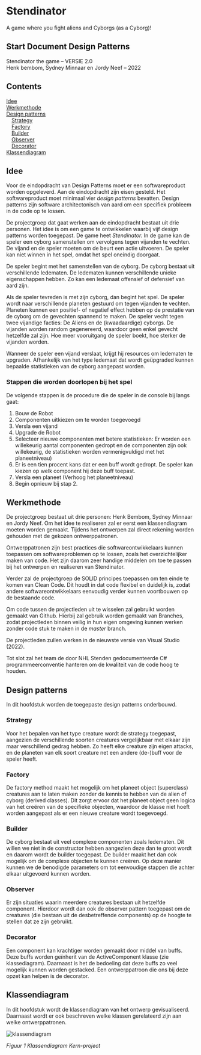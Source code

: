 # Stendinator
A game where you fight aliens and Cyborgs (as a Cyborg)!

## Start Document Design Patterns

Stendinator the game – VERSIE 2.0<br />
Henk bembom, Sydney Minnaar en Jordy Neef – 2022

## Contents

[Idee](#Idee)<br />
[Werkmethode](#Werkmethode)<br />
[Design patterns](#Design-patterns)<br />
&emsp;[Strategy](#Strategy)<br />
&emsp;[Factory](#Factory)<br />
&emsp;[Builder](#Builder)<br />
&emsp;[Observer](#Observer)<br />
&emsp;[Decorator](#Decorator)<br />
[Klassendiagram](#Klassendiagram)

## Idee

Voor de eindopdracht van Design Patterns moet er een softwareproduct worden opgeleverd. Aan de eindopdracht zijn eisen gesteld. Het softwareproduct moet minimaal vier _design patterns_ bevatten. Design patterns zijn software architectonisch van aard om een specifiek probleem in de code op te lossen.

De projectgroep dat gaat werken aan de eindopdracht bestaat uit drie personen. Het idee is om een game te ontwikkelen waarbij vijf design patterns worden toegepast. De game heet _Stendinator._ In de game kan de speler een cyborg samenstellen om vervolgens tegen vijanden te vechten. De vijand en de speler moeten om de beurt een actie uitvoeren. De speler kan niet winnen in het spel, omdat het spel oneindig doorgaat.

De speler begint met het samenstellen van de cyborg. De cyborg bestaat uit verschillende ledematen. De ledematen kunnen verschillende unieke eigenschappen hebben. Zo kan een ledemaat offensief of defensief van aard zijn.

Als de speler tevreden is met zijn cyborg, dan begint het spel. De speler wordt naar verschillende planeten gestuurd om tegen vijanden te vechten. Planeten kunnen een positief- of negatief effect hebben op de prestatie van de cyborg om de gevechten spannend te maken. De speler vecht tegen twee vijandige facties: De Aliens en de (kwaadaardige) cyborgs. De vijanden worden random gegenereerd, waardoor geen enkel gevecht hetzelfde zal zijn. Hoe meer vooruitgang de speler boekt, hoe sterker de vijanden worden.

Wanneer de speler een vijand verslaat, krijgt hij resources om ledematen te upgraden. Afhankelijk van het type ledemaat dat wordt geüpgraded kunnen bepaalde statistieken van de cyborg aangepast worden.

### **Stappen die worden doorlopen bij het spel**

De volgende stappen is de procedure die de speler in de console bij langs gaat:

1. Bouw de Robot
  1. Componenten uitkiezen om te worden toegevoegd
2. Versla een vijand
3. Upgrade de Robot
  1. Selecteer nieuwe componenten met betere statistieken:
 Er worden een willekeurig aantal componenten gedropt en de componenten zijn ook willekeurig, de statistieken worden vermenigvuldigd met het planeetniveau)
  2. Er is een tien procent kans dat er een buff wordt gedropt. De speler kan kiezen op welk component hij deze buff toepast.
4. Versla een planeet (Verhoog het planeetniveau)
5. Begin opnieuw bij stap 2.

## Werkmethode

De projectgroep bestaat uit drie personen: Henk Bembom, Sydney Minnaar en Jordy Neef. Om het idee te realiseren zal er eerst een klassendiagram moeten worden gemaakt. Tijdens het ontwerpen zal direct rekening worden gehouden met de gekozen ontwerppatronen.

Ontwerppatronen zijn best practices die softwareontwikkelaars kunnen toepassen om softwareproblemen op te lossen, zoals het overzichtelijker maken van code. Het zijn daarom zeer handige middelen om toe te passen bij het ontwerpen en realiseren van Stendinator.

Verder zal de projectgroep de SOLID principes toepassen om ten einde te komen van Clean Code. Dit houdt in dat code flexibel en duidelijk is, zodat andere softwareontwikkelaars eenvoudig verder kunnen voortbouwen op de bestaande code.

Om code tussen de projectleden uit te wisselen zal gebruikt worden gemaakt van Github. Hierbij zal gebruik worden gemaakt van Branches, zodat projectleden binnen veilig in hun eigen omgeving kunnen werken zonder code stuk te maken in de _master_ branch.

De projectleden zullen werken in de nieuwste versie van Visual Studio (2022).

Tot slot zal het team de door NHL Stenden gedocumenteerde C# programmeerconventie hanteren om de kwaliteit van de code hoog te houden.

## Design patterns

In dit hoofdstuk worden de toegepaste design patterns onderbouwd.

### Strategy

Voor het bepalen van het type creature wordt de strategy toegepast, aangezien de verschillende soorten creatures vergelijkbaar met elkaar zijn maar verschillend gedrag hebben. Zo heeft elke creature zijn eigen attacks, en de planeten van elk soort creature net een andere (de-)buff voor de speler heeft.

### Factory

De factory method maakt het mogelijk om het planeet object (superclass) creatures aan te laten maken zonder de kennis te hebben van de alien of cyborg (derived classes). Dit zorgt ervoor dat het planeet object geen logica van het creëren van de specifieke objecten, waardoor de klasse niet hoeft worden aangepast als er een nieuwe creature wordt toegevoegd.

### Builder

De cyborg bestaat uit veel complexe componenten zoals ledematen. Dit willen we niet in de constructor hebben aangezien deze dan te groot wordt en daarom wordt de builder toegepast. De builder maakt het dan ook mogelijk om de complexe objecten te kunnen creëren. Op deze manier kunnen we de benodigde parameters om tot eenvoudige stappen die achter elkaar uitgevoerd kunnen worden.

### Observer

Er zijn situaties waarin meerdere creatures bestaan uit hetzelfde component. Hierdoor wordt dan ook de observer pattern toegepast om de creatures (die bestaan uit de desbetreffende components) op de hoogte te stellen dat ze zijn gebruikt.

### Decorator

Een component kan krachtiger worden gemaakt door middel van buffs. Deze buffs worden geïnherit van de ActiveComponent klasse (zie klassediagram). Daarnaast is het de bedoeling dat deze buffs zo veel mogelijk kunnen worden gestacked. Een ontwerppatroon die ons bij deze opzet kan helpen is de decorator.

## Klassendiagram

In dit hoofdstuk wordt de klassendiagram van het ontwerp gevisualiseerd. Daarnaast wordt er ook beschreven welke klassen gerelateerd zijn aan welke ontwerppatronen.

![klassendiagram](RackMultipart20220415-4-1a8t2lf_html_17832d1711ff29b.png)

_Figuur 1 Klassendiagram Kern-project_
